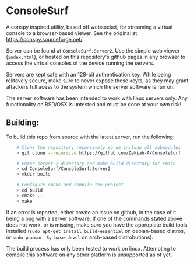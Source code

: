 # ConsoleSurf
A conspy inspired utility, based off websocket, for streaming a virtual console to a browser-based viewer. See the original at https://conspy.sourceforge.net/.

Server can be found at `ConsoleSurf.Server2`. Use the simple web viewer (`index.html`), or hosted on this repository's github pages in any browser to access the virtual consoles of the device running the servers.

Servers are kept safe with an 128-bit authentication key. While being relitavely secure, make sure to never expose these keyts, as they may grant attackers full acess to the system which the server software is run on.

The server software has been intended to work with linux servers only. Any functionality on BSD/OSX is untested and must be done at your own risk!

## Building:
To build this repo from source with the latest server, run the following:
```sh
    # Clone the repository recursively so we include all submodules
    > git clone --recursive https://github.com/Zekiah-A/ConsoleSurf 

    # Enter server 2 directory and make build directory for cmake
    > cd ConsoleSurf/ConsoleSurf.Server2
    > mkdir build

    # Configure cmake and compile the project
    > cd build
    > cmake ..
    > make 
```

If an error is reported, either create an issue on github, in the case of it being a bug with a server software. If one of the commands stated above does not work, or is missing, make sure you have the appropiate build tools installed (`sudo apt-get install build-essential` on debian-based distros, or `sudo pacman -Sy base-devel` on arch-based distrobutions).

The build process has only been tested to work on linux. Attempting to compile this software on any other platform is unsupported as of yet.